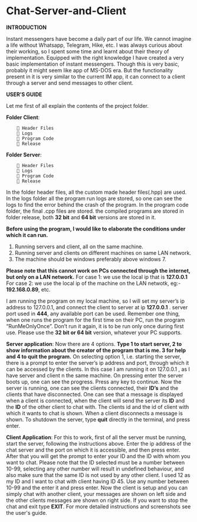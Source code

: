 # Chat-Server-and-Client

**INTRODUCTION**

Instant messengers have become a daily part of our life. We cannot imagine a life without Whatsapp, Telegram, Hike, etc. I was always curious about their working, so I spent some time and learnt about their theory of implementation. Equipped with the right knowledge I have created a very basic implementation of instant messengers.
Though this is very basic, probably it might seem like app of MS-DOS era. But the functionality present in it is very similar to the current IM app, it can connect to a client through a server and send messages to other client. 
 
**USER’S GUIDE**

Let me first of all explain the contents of the project folder.

**Folder Client**:
        
         Header Files
         Logs
         Program Code
         Release
        
**Folder Server**:
        
         Header Files
         Logs
         Program Code
         Release
        
In the folder header files, all the custom made header files(.hpp) are used. In the logs folder all the program run logs are stored, so one can see the logs to find the error behind the crash of the program. In the program code folder, the final .cpp files are stored.
the compiled programs are stored in folder release, both **32 bit** and **64 bit** versions are stored in it.

**Before using the program, I would like to elaborate the conditions under which it can run.**
1.	Running servers and client, all on the same machine.
2.	Running server and clients on different machines on same LAN network.
3.  The machine should be windows preferably above windows 7.

**Please note that this cannot work on PCs connected through the internet, but only on a LAN network.**
For case 1: we use the local ip that is **127.0.0.1**
For case 2: we use the local ip of the machine on the LAN netwotk, eg:- **192.168.0.89**, etc.

I am running the program on my local machine, so I will set my server’s ip address to 127.0.0.1, and connect the client to server at ip **127.0.0.1** . server port used in **444**, any available port can be used.
Remember one thing, when one runs the program for the first time on their PC, run the program “RunMeOnlyOnce”. Don’t run it again, it is to be run only once during first use. Please use the **32 bit or 64 bit** version, whatever your PC supports.

**Server application**:
Now there are 4 options. **Type 1 to start server, 2 to show information about the creator of the program that is me. 3 for help and 4 to quit the program.** 
On selecting option 1, i.e. starting the server, there is a prompt to enter the server’s ip address and port, through which it can be accessed by the clients. In this case I am running it on 127.0.0.1 , as I have server and client n  the same machine.
On pressing enter the server boots up, one can see the progress. Press any key to continue.
Now the server is running, one can see the clients connected, their **ID’s** and the clients that have disconnected.
One can see that a message is displayed when a client is connected, when the client will send the server its **ID** and the **ID** of the other client to chat with.
The clients id and the id of client with which it wants to chat is shown. When a client disconnects a message is shown.
To shutdown the server, type **quit** directly in the terminal, and press enter.

**Client Application**:
For this to work, first of all the server must be running, start the server, following the instructions above.
Enter the ip address of the chat server and the port on which it is accessible, and then press enter. After that you will get the prompt to enter your ID and the ID with whom you want to chat.
Please note that the ID selected must be a number between 10-99, selecting any other number will result in undefined behaviour, and also make sure that the same ID is not used by any other client. I used 12 as my ID and I want to chat with client having ID 45.
Use any number between 10-99 and the enter it and press enter.
Now the client is setup and you can simply chat with another client, your messages are shown on left side and the other clients messages are shown on right side. If you want to stop the chat and exit type **EXIT**.
For more detailed instructions and screenshots see the user's guide.
